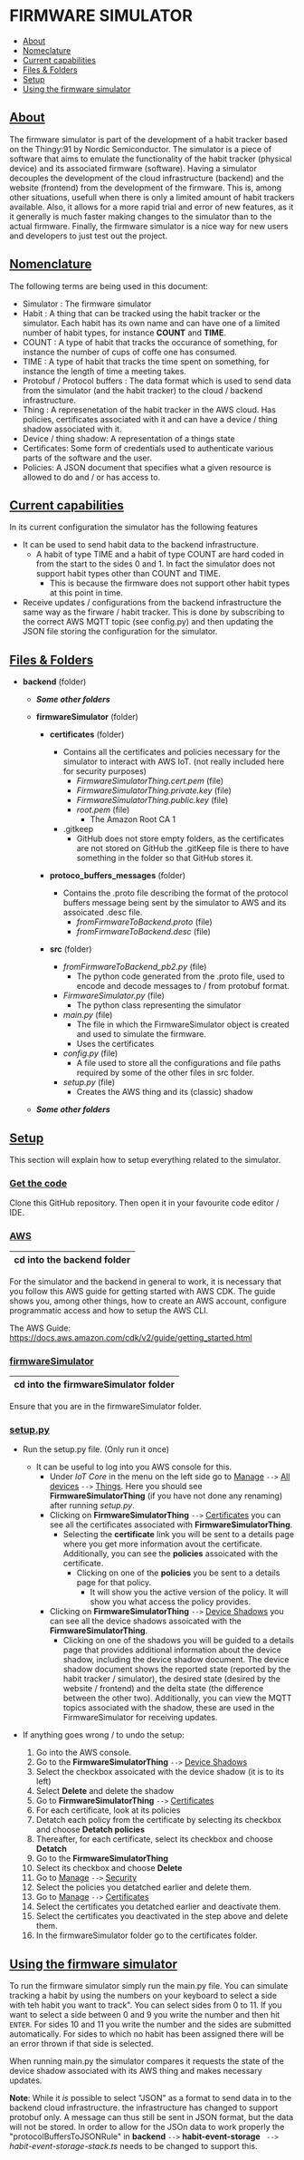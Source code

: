 # FIRMWARE SIMULATOR

- [About](#about)
- [Nomeclature](#nomenclature)
- [Current capabilities](#current-capabilities)
- [Files & Folders](#files--folders)
- [Setup](#setup)
- [Using the firmware simulator](#using-the-firmware-simulator)

## [About](#about)

The firmware simulator is part of the development of a habit tracker based on the Thingy:91 by Nordic Semiconductor. The simulator is a piece of software that aims to emulate the functionality of the habit tracker (physical device) and its associated firmware (software). Having a simulator decouples the development of the cloud infrastructure (backend) and the website (frontend) from the development of the firmware. This is, among other situations, usefull when there is only a limited amount of habit trackers available. Also, it allows for a more rapid trial and error of new features, as it it generally is much faster making changes to the simulator than to the actual firmware. Finally, the firmware simulator is a nice way for new users and developers to just test out the project.

## [Nomenclature](#nomenclature)

The following terms are being used in this document:

- Simulator : The firmware simulator
- Habit : A thing that can be tracked using the habit tracker or the simulator. Each habit has its own name and can have one of a limited number of habit types, for instance **COUNT** and **TIME**.
- COUNT : A type of habit that tracks the occurance of something, for instance the number of cups of coffe one has consumed.
- TIME : A type of habit that tracks the time spent on something, for instance the length of time a meeting takes.
- Protobuf / Protocol buffers : The data format which is used to send data from the simulator (and the habit tracker) to the cloud / backend infrastructure.
- Thing : A represenetation of the habit tracker in the AWS cloud. Has policies, certificates associated with it and can have a device / thing shadow associated with it.
- Device / thing shadow: A representation of a things state
- Certificates: Some form of credentials used to authenticate various parts of the software and the user.
- Policies: A JSON document that specifies what a given resource is allowed to do and / or has access to.

## [Current capabilities](#current-capabilities)

In its current configuration the simulator has the following features

- It can be used to send habit data to the backend infrastructure.
  - A habit of type TIME and a habit of type COUNT are hard coded in from the start to the sides 0 and 1. In fact the simulator does not support habit types other than COUNT and TIME.
    - This is because the firmware does not support other habit types at this point in time.
- Receive updates / configurations from the backend infrastructure the same way as the firware / habit tracker. This is done by subscribing to the correct AWS MQTT topic (see config.py) and then updating the JSON file storing the configuration for the simulator.

## [Files & Folders](#files--folders)

- **backend** (folder)

  - _**Some other folders**_
  - **firmwareSimulator** (folder)

    - **certificates** (folder)

      - Contains all the certificates and policies necessary for the simulator to interact with AWS IoT. (not really included here for security purposes)
        - _FirmwareSimulatorThing.cert.pem_ (file)
        - _FirmwareSimulatorThing.private.key_ (file)
        - _FirmwareSimulatorThing.public.key_ (file)
        - _root.pem_ (file)
          - The Amazon Root CA 1
      - .gitkeep
        - GitHub does not store empty folders, as the certificates are not stored on GitHub the .gitKeep file is there to have something in the folder so that GitHub stores it.

    - **protoco_buffers_messages** (folder)

      - Contains the .proto file describing the format of the protocol buffers message being sent by the simulator to AWS and its assoicated .desc file.
        - _fromFirmwareToBackend.proto_ (file)
        - _fromFirmwareToBackend.desc_ (file)

    - **src** (folder)

      - _fromFirmwareToBackend_pb2.py_ (file)
        - The python code generated from the .proto file, used to encode and decode messages to / from protobuf format.
      - _FirmwareSimulator.py_ (file)
        - The python class representing the simulator
      - _main.py_ (file)
        - The file in which the FirmwareSimulator object is created and used to simulate the firmware.
        - Uses the certificates
      - _config.py_ (file)
        - A file used to store all the configurations and file paths required by some of the other files in src folder.
      - _setup.py_ (file)
        - Creates the AWS thing and its (classic) shadow

  - _**Some other folders**_

## [Setup](#setup)

This section will explain how to setup everything related to the simulator.

### [Get the code](#get-the-code)

Clone this GitHub repository. Then open it in your favourite code editor / IDE.

### [AWS](#aws)

| cd into the backend folder |
| -------------------------- |

For the simulator and the backend in general to work, it is necessary that you follow this AWS guide for getting started with AWS CDK.
The guide shows you, among other things, how to create an AWS account, configure programmatic access and how to setup the AWS CLI.

The AWS Guide: https://docs.aws.amazon.com/cdk/v2/guide/getting_started.html

### [firmwareSimulator](#firmware-simulator)

| cd into the firmwareSimulator folder |
| ------------------------------------ |

Ensure that you are in the firmwareSimulator folder.

### [setup.py](#setup)

- Run the setup.py file. (Only run it once)

  - It can be useful to log into you AWS console for this.
    - Under _IoT Core_ in the menu on the left side go to <ins>Manage</ins> `-->` <ins>All devices</ins> `-->` <ins>Things</ins>. Here you should see **FirmwareSimulatorThing** (if you have not done any renaming) after running _setup.py_.
    - Clicking on **FirmwareSimulatorThing** `-->` <ins>Certificates</ins> you can see all the certificates associated with **FirmwareSimulatorThing**.
      - Selecting the **certificate** link you will be sent to a details page where you get more information avout the certificate. Additionally, you can see the **policies** assoicated with the certificate.
        - Clicking on one of the **policies** you be sent to a details page for that policy.
          - It will show you the active version of the policy. It will show you what access the policy provides.
    - Clicking on **FirmwareSimulatorThing** `-->` <ins>Device Shadows</ins> you can see all the device shadows assoicated with the **FirmwareSimulatorThing**.
      - Clicking on one of the shadows you will be guided to a details page that provides additional information about the device shadow, including the device shadow document. The device shadow document shows the reported state (reported by the habit tracker / simulator), the desired state (desired by the website / frontend) and the delta state (the difference between the other two). Additionally, you can view the MQTT topics associated with the shadow, these are used in the FirmwareSimulator for receiving updates.

- If anything goes wrong / to undo the setup:
  1.  Go into the AWS console.
  2.  Go to the **FirmwareSimulatorThing** `-->` <ins>Device Shadows</ins>
  3.  Select the checkbox assoicated with the device shadow (it is to its left)
  4.  Select **Delete** and delete the shadow
  5.  Go to **FirmwareSimulatorThing** `-->` <ins>Certificates</ins>
  6.  For each certificate, look at its policies
  7.  Detatch each policy from the certificate by selecting its checkbox and choose **Detatch policies**
  8.  Thereafter, for each certificate, select its checkbox and choose **Detatch**
  9.  Go to the **FirmwareSimulatorThing**
  10. Select its checkbox and choose **Delete**
  11. Go to <ins>Manage</ins> `-->` <ins>Security</ins>
  12. Select the policies you detatched earlier and delete them.
  13. Go to <ins>Manage</ins> `-->` <ins>Certificates</ins>
  14. Select the certificates you detatched earlier and deactivate them.
  15. Select the certificates you deactivated in the step above and delete them.
  16. In the firmwareSimulator folder go to the certificates folder.

## [Using the firmware simulator](#using-the-firmware-simulator)

To run the firmware simulator simply run the main.py file.
You can simulate tracking a habit by using the numbers on your keyboard to select a side with teh habit you want to track". You can select sides from 0 to 11. If you want to select a side between 0 and 9 you write the number and then hit `ENTER`. For sides 10 and 11 you write the number and the sides are submitted automatically. For sides to which no habit has been assigned there will be an error thrown if that side is selected.

When running main.py the simulator compares it requests the state of the device shadow associated with its AWS thing and makes necessary updates.

**Note**: While it _is_ possible to select "JSON" as a format to send data in to the backend cloud infrastructure. the infrastructure has changed to support protobuf only. A message can thus still be sent in JSON format, but the data will not be stored. In order to allow for the JSOn data to work properly the "protocolBuffersToJSONRule" in **backend** `-->` **habit-event-storage** ` -->` _habit-event-storage-stack.ts_ needs to be changed to support this.
